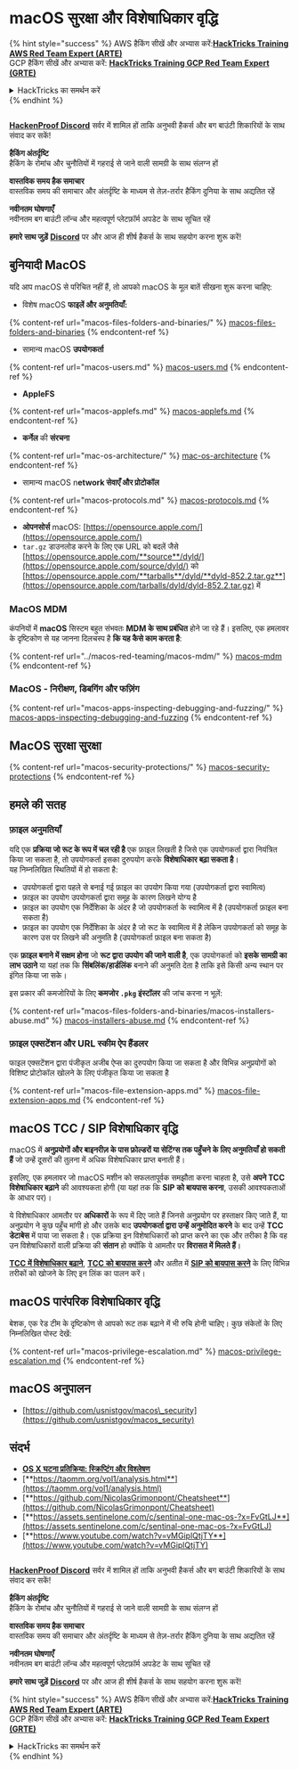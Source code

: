 # macOS सुरक्षा और विशेषाधिकार वृद्धि

{% hint style="success" %}
AWS हैकिंग सीखें और अभ्यास करें:<img src="../../.gitbook/assets/arte.png" alt="" data-size="line">[**HackTricks Training AWS Red Team Expert (ARTE)**](https://training.hacktricks.xyz/courses/arte)<img src="../../.gitbook/assets/arte.png" alt="" data-size="line">\
GCP हैकिंग सीखें और अभ्यास करें: <img src="../../.gitbook/assets/grte.png" alt="" data-size="line">[**HackTricks Training GCP Red Team Expert (GRTE)**<img src="../../.gitbook/assets/grte.png" alt="" data-size="line">](https://training.hacktricks.xyz/courses/grte)

<details>

<summary>HackTricks का समर्थन करें</summary>

* [**सदस्यता योजनाएँ**](https://github.com/sponsors/carlospolop) देखें!
* **हमारे साथ जुड़ें** 💬 [**Discord समूह**](https://discord.gg/hRep4RUj7f) या [**टेलीग्राम समूह**](https://t.me/peass) या **हमें** **Twitter** 🐦 [**@hacktricks\_live**](https://twitter.com/hacktricks_live)** पर फॉलो करें।**
* **हैकिंग ट्रिक्स साझा करें और** [**HackTricks**](https://github.com/carlospolop/hacktricks) और [**HackTricks Cloud**](https://github.com/carlospolop/hacktricks-cloud) गिटहब रिपोजिटरी में PR सबमिट करें।

</details>
{% endhint %}

<figure><img src="../../.gitbook/assets/image (3).png" alt=""><figcaption></figcaption></figure>

[**HackenProof Discord**](https://discord.com/invite/N3FrSbmwdy) सर्वर में शामिल हों ताकि अनुभवी हैकर्स और बग बाउंटी शिकारियों के साथ संवाद कर सकें!

**हैकिंग अंतर्दृष्टि**\
हैकिंग के रोमांच और चुनौतियों में गहराई से जाने वाली सामग्री के साथ संलग्न हों

**वास्तविक समय हैक समाचार**\
वास्तविक समय की समाचार और अंतर्दृष्टि के माध्यम से तेज़-तर्रार हैकिंग दुनिया के साथ अद्यतित रहें

**नवीनतम घोषणाएँ**\
नवीनतम बग बाउंटी लॉन्च और महत्वपूर्ण प्लेटफ़ॉर्म अपडेट के साथ सूचित रहें

**हमारे साथ जुड़ें** [**Discord**](https://discord.com/invite/N3FrSbmwdy) पर और आज ही शीर्ष हैकर्स के साथ सहयोग करना शुरू करें!

## बुनियादी MacOS

यदि आप macOS से परिचित नहीं हैं, तो आपको macOS के मूल बातें सीखना शुरू करना चाहिए:

* विशेष macOS **फाइलें और अनुमतियाँ:**

{% content-ref url="macos-files-folders-and-binaries/" %}
[macos-files-folders-and-binaries](macos-files-folders-and-binaries/)
{% endcontent-ref %}

* सामान्य macOS **उपयोगकर्ता**

{% content-ref url="macos-users.md" %}
[macos-users.md](macos-users.md)
{% endcontent-ref %}

* **AppleFS**

{% content-ref url="macos-applefs.md" %}
[macos-applefs.md](macos-applefs.md)
{% endcontent-ref %}

* **कर्नेल** की **संरचना**

{% content-ref url="mac-os-architecture/" %}
[mac-os-architecture](mac-os-architecture/)
{% endcontent-ref %}

* सामान्य macOS n**etwork सेवाएँ और प्रोटोकॉल**

{% content-ref url="macos-protocols.md" %}
[macos-protocols.md](macos-protocols.md)
{% endcontent-ref %}

* **ओपनसोर्स** macOS: [https://opensource.apple.com/](https://opensource.apple.com/)
* `tar.gz` डाउनलोड करने के लिए एक URL को बदलें जैसे [https://opensource.apple.com/**source**/dyld/](https://opensource.apple.com/source/dyld/) को [https://opensource.apple.com/**tarballs**/dyld/**dyld-852.2.tar.gz**](https://opensource.apple.com/tarballs/dyld/dyld-852.2.tar.gz) में

### MacOS MDM

कंपनियों में **macOS** सिस्टम बहुत संभवतः **MDM के साथ प्रबंधित** होने जा रहे हैं। इसलिए, एक हमलावर के दृष्टिकोण से यह जानना दिलचस्प है **कि यह कैसे काम करता है**:

{% content-ref url="../macos-red-teaming/macos-mdm/" %}
[macos-mdm](../macos-red-teaming/macos-mdm/)
{% endcontent-ref %}

### MacOS - निरीक्षण, डिबगिंग और फज़िंग

{% content-ref url="macos-apps-inspecting-debugging-and-fuzzing/" %}
[macos-apps-inspecting-debugging-and-fuzzing](macos-apps-inspecting-debugging-and-fuzzing/)
{% endcontent-ref %}

## MacOS सुरक्षा सुरक्षा

{% content-ref url="macos-security-protections/" %}
[macos-security-protections](macos-security-protections/)
{% endcontent-ref %}

## हमले की सतह

### फ़ाइल अनुमतियाँ

यदि एक **प्रक्रिया जो रूट के रूप में चल रही है** एक फ़ाइल लिखती है जिसे एक उपयोगकर्ता द्वारा नियंत्रित किया जा सकता है, तो उपयोगकर्ता इसका दुरुपयोग करके **विशेषाधिकार बढ़ा सकता है**।\
यह निम्नलिखित स्थितियों में हो सकता है:

* उपयोगकर्ता द्वारा पहले से बनाई गई फ़ाइल का उपयोग किया गया (उपयोगकर्ता द्वारा स्वामित्व)
* फ़ाइल का उपयोग उपयोगकर्ता द्वारा समूह के कारण लिखने योग्य है
* फ़ाइल का उपयोग एक निर्देशिका के अंदर है जो उपयोगकर्ता के स्वामित्व में है (उपयोगकर्ता फ़ाइल बना सकता है)
* फ़ाइल का उपयोग एक निर्देशिका के अंदर है जो रूट के स्वामित्व में है लेकिन उपयोगकर्ता को समूह के कारण उस पर लिखने की अनुमति है (उपयोगकर्ता फ़ाइल बना सकता है)

एक **फ़ाइल बनाने में सक्षम होना** जो **रूट द्वारा उपयोग की जाने वाली है**, एक उपयोगकर्ता को **इसके सामग्री का लाभ उठाने** या यहां तक कि **सिंबलिंक/हार्डलिंक** बनाने की अनुमति देता है ताकि इसे किसी अन्य स्थान पर इंगित किया जा सके।

इस प्रकार की कमजोरियों के लिए **कमजोर `.pkg` इंस्टॉलर** की जांच करना न भूलें:

{% content-ref url="macos-files-folders-and-binaries/macos-installers-abuse.md" %}
[macos-installers-abuse.md](macos-files-folders-and-binaries/macos-installers-abuse.md)
{% endcontent-ref %}

### फ़ाइल एक्सटेंशन और URL स्कीम ऐप हैंडलर

फाइल एक्सटेंशन द्वारा पंजीकृत अजीब ऐप्स का दुरुपयोग किया जा सकता है और विभिन्न अनुप्रयोगों को विशिष्ट प्रोटोकॉल खोलने के लिए पंजीकृत किया जा सकता है

{% content-ref url="macos-file-extension-apps.md" %}
[macos-file-extension-apps.md](macos-file-extension-apps.md)
{% endcontent-ref %}

## macOS TCC / SIP विशेषाधिकार वृद्धि

macOS में **अनुप्रयोगों और बाइनरीज़ के पास फ़ोल्डरों या सेटिंग्स तक पहुँचने के लिए अनुमतियाँ हो सकती हैं** जो उन्हें दूसरों की तुलना में अधिक विशेषाधिकार प्राप्त बनाती हैं।

इसलिए, एक हमलावर जो macOS मशीन को सफलतापूर्वक समझौता करना चाहता है, उसे **अपने TCC विशेषाधिकार बढ़ाने** की आवश्यकता होगी (या यहां तक कि **SIP को बायपास करना**, उसकी आवश्यकताओं के आधार पर)।

ये विशेषाधिकार आमतौर पर **अधिकारों** के रूप में दिए जाते हैं जिनसे अनुप्रयोग पर हस्ताक्षर किए जाते हैं, या अनुप्रयोग ने कुछ पहुँच मांगी हो और उसके बाद **उपयोगकर्ता द्वारा उन्हें अनुमोदित करने** के बाद उन्हें **TCC डेटाबेस** में पाया जा सकता है। एक प्रक्रिया इन विशेषाधिकारों को प्राप्त करने का एक और तरीका है कि वह उन विशेषाधिकारों वाली प्रक्रिया की **संतान** हो क्योंकि ये आमतौर पर **विरासत में मिलते हैं**।

[**TCC में विशेषाधिकार बढ़ाने**](macos-security-protections/macos-tcc/#tcc-privesc-and-bypasses), [**TCC को बायपास करने**](macos-security-protections/macos-tcc/macos-tcc-bypasses/) और अतीत में [**SIP को बायपास करने**](macos-security-protections/macos-sip.md#sip-bypasses) के लिए विभिन्न तरीकों को खोजने के लिए इन लिंक का पालन करें।

## macOS पारंपरिक विशेषाधिकार वृद्धि

बेशक, एक रेड टीम के दृष्टिकोण से आपको रूट तक बढ़ाने में भी रुचि होनी चाहिए। कुछ संकेतों के लिए निम्नलिखित पोस्ट देखें:

{% content-ref url="macos-privilege-escalation.md" %}
[macos-privilege-escalation.md](macos-privilege-escalation.md)
{% endcontent-ref %}

## macOS अनुपालन

* [https://github.com/usnistgov/macos\_security](https://github.com/usnistgov/macos_security)

## संदर्भ

* [**OS X घटना प्रतिक्रिया: स्क्रिप्टिंग और विश्लेषण**](https://www.amazon.com/OS-Incident-Response-Scripting-Analysis-ebook/dp/B01FHOHHVS)
* [**https://taomm.org/vol1/analysis.html**](https://taomm.org/vol1/analysis.html)
* [**https://github.com/NicolasGrimonpont/Cheatsheet**](https://github.com/NicolasGrimonpont/Cheatsheet)
* [**https://assets.sentinelone.com/c/sentinal-one-mac-os-?x=FvGtLJ**](https://assets.sentinelone.com/c/sentinal-one-mac-os-?x=FvGtLJ)
* [**https://www.youtube.com/watch?v=vMGiplQtjTY**](https://www.youtube.com/watch?v=vMGiplQtjTY)

<figure><img src="../../.gitbook/assets/image (3).png" alt=""><figcaption></figcaption></figure>

[**HackenProof Discord**](https://discord.com/invite/N3FrSbmwdy) सर्वर में शामिल हों ताकि अनुभवी हैकर्स और बग बाउंटी शिकारियों के साथ संवाद कर सकें!

**हैकिंग अंतर्दृष्टि**\
हैकिंग के रोमांच और चुनौतियों में गहराई से जाने वाली सामग्री के साथ संलग्न हों

**वास्तविक समय हैक समाचार**\
वास्तविक समय की समाचार और अंतर्दृष्टि के माध्यम से तेज़-तर्रार हैकिंग दुनिया के साथ अद्यतित रहें

**नवीनतम घोषणाएँ**\
नवीनतम बग बाउंटी लॉन्च और महत्वपूर्ण प्लेटफ़ॉर्म अपडेट के साथ सूचित रहें

**हमारे साथ जुड़ें** [**Discord**](https://discord.com/invite/N3FrSbmwdy) पर और आज ही शीर्ष हैकर्स के साथ सहयोग करना शुरू करें!

{% hint style="success" %}
AWS हैकिंग सीखें और अभ्यास करें:<img src="../../.gitbook/assets/arte.png" alt="" data-size="line">[**HackTricks Training AWS Red Team Expert (ARTE)**](https://training.hacktricks.xyz/courses/arte)<img src="../../.gitbook/assets/arte.png" alt="" data-size="line">\
GCP हैकिंग सीखें और अभ्यास करें: <img src="../../.gitbook/assets/grte.png" alt="" data-size="line">[**HackTricks Training GCP Red Team Expert (GRTE)**<img src="../../.gitbook/assets/grte.png" alt="" data-size="line">](https://training.hacktricks.xyz/courses/grte)

<details>

<summary>HackTricks का समर्थन करें</summary>

* [**सदस्यता योजनाएँ**](https://github.com/sponsors/carlospolop) देखें!
* **हमारे साथ जुड़ें** 💬 [**Discord समूह**](https://discord.gg/hRep4RUj7f) या [**टेलीग्राम समूह**](https://t.me/peass) या **हमें** **Twitter** 🐦 [**@hacktricks\_live**](https://twitter.com/hacktricks_live)** पर फॉलो करें।**
* **हैकिंग ट्रिक्स साझा करें और** [**HackTricks**](https://github.com/carlospolop/hacktricks) और [**HackTricks Cloud**](https://github.com/carlospolop/hacktricks-cloud) गिटहब रिपोजिटरी में PR सबमिट करें।

</details>
{% endhint %}
